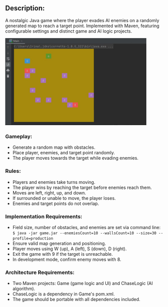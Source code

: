 ## Description:
A nostalgic Java game where the player evades AI enemies on a randomly generated map to reach a target point. Implemented with Maven, featuring configurable settings and distinct game and AI logic projects.

<img src="src/image.jfif" width="450" />

### Gameplay:
- Generate a random map with obstacles.
- Place player, enemies, and target point randomly.
- The player moves towards the target while evading enemies.

### Rules:
- Players and enemies take turns moving.
- The player wins by reaching the target before enemies reach them.
- Moves are left, right, up, and down.
- If surrounded or unable to move, the player loses.
- Enemies and target points do not overlap.

### Implementation Requirements:
- Field size, number of obstacles, and enemies are set via command line:
```$ java -jar game.jar --enemiesCount=10 --wallsCount=10 --size=30 --profile=production```
- Ensure valid map generation and positioning.
- Player moves using W (up), A (left), S (down), D (right).
- Exit the game with 9 if the target is unreachable.
- In development mode, confirm enemy moves with 8.

### Architecture Requirements:
- Two Maven projects: Game (game logic and UI) and ChaseLogic (AI algorithm).
- ChaseLogic is a dependency in Game's pom.xml.
- The game should be portable with all dependencies included.
